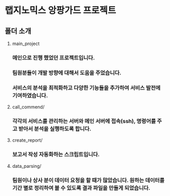 # 랩지노믹스 앙팡가드 프로젝트

## 폴더 소개
1. main_project
   ### 메인으로 진행 했었던 프로젝트입니다.
   ### 팀원분들이 개발 방향에 대해서 도움을 주었습니다.
   ### 서비스의 분석을 최적화하고 다양한 기능들을 추가하여 서비스 발전에 기여하였습니다.
   
2. call_commend/
   ### 각각의 서비스를 관리하는 서버와 메인 서버에 접속(ssh), 명령어를 주고 받아서 분석을 실행하도록 합니다.
   
3. create_report/
   ### 보고서 작성 자동화하는 스크립트입니다.

4. data_parsing/
   ### 팀원이나 상사 분이 데이터 요청을 할 때가 많았습니다. 원하는 데이터를 기간 별로 정리하여 볼 수 있도록 결과 파일을 만들게 되었습니다.
